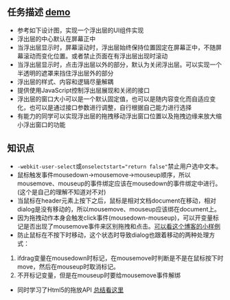## 任务描述 [demo](https://kad0108.github.io/IFE/2016/task37)

* 参考如下设计图，实现一个浮出层的UI组件实现
* 浮出层的中心默认在屏幕正中
* 当浮出层显示时，屏幕滚动时，浮出层始终保持位置固定在屏幕正中，不随屏幕滚动而变化位置。或者禁止页面在有浮出层出现时滚动
* 当浮出层显示时，点击浮出层以外的部分，默认为关闭浮出层。可以实现一个半透明的遮罩来挡住浮出层外的部分
* 浮出层的样式、内容和逻辑尽量解耦
* 提供使用JavaScript控制浮出层展现和关闭的接口
* 浮出层的窗口大小可以是一个默认固定值，也可以是随内容变化而自适应变化，也可以是通过接口参数进行调整，自行根据自己能力进行选择
* 有能力的同学可以实现浮出层的拖拽移动浮出窗口位置以及拖拽边缘来放大缩小浮出窗口的功能


## 知识点

* ```-webkit-user-select```或```onselectstart="return false"```禁止用户选中文本。
* 鼠标触发事件mousedown->mousemove->mouseup顺序，所以mousemove、mouseup的事件绑定应该在mousedown的事件绑定中进行。(这个是自己的理解不知道对不对)
* 当鼠标在header元素上按下之后，鼠标是相对文档document在移动，相对dialog是没有移动的，所以mousemove、mouseup应该绑在document上。
* 因为拖拽动作本身会触发click事件(mousedown-mouseup)，可以开变量标记是否出现了mousemove事件来区别拖拽和点击。[可以看这个博客的小样例](http://www.cnblogs.com/hooray/archive/2012/11/22/2783349.html)
* 防止鼠标在不按下时移动，这个状态时导致dialog也跟着移动的两种处理方式：

1. ifdrag变量在mousedown时标记，在mousemove时判断是不是在鼠标按下时move，然后在mouseup时取消标记。
2. 不开标记变量，但是在mouseup时要给mousemove事件解绑

* 同时学习了Html5的拖放API [总结看这里](https://github.com/kad0108/Html5/tree/gh-pages/drag)

